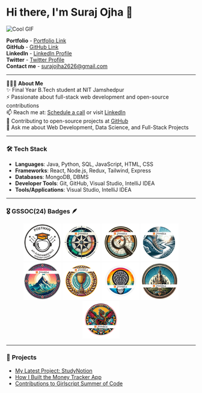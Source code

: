 # Hi there, I'm Suraj Ojha 👋

![Cool GIF](https://github.com/Anmol-Baranwal/Cool-GIFs-For-GitHub/raw/main/GIFs/Hello.gif)

**Portfolio** - [Portfolio Link](https://portfolio-three-virid-10.vercel.app)  
**GitHub** - [GitHub Link](https://github.com/surajojha668)  
**LinkedIn** - [LinkedIn Profile](https://linkedin.com/in/suraj-ojha-49287a21b)  
**Twitter** - [Twitter Profile](https://twitter.com/whyfore_)  
**Contact me** - [surajojha2626@gmail.com](mailto:surajojha2626@gmail.com)

---

👨🏻‍💻 **About Me**  
✨ Final Year B.Tech student at NIT Jamshedpur  
⚡ Passionate about full-stack web development and open-source contributions  
📫 Reach me at: [Schedule a call](mailto:surajojha2626@gmail.com) or visit [LinkedIn](https://linkedin.com/in/suraj-ojha-49287a21b)  
👯 Contributing to open-source projects at [GitHub](https://github.com/surajojha668)  
💬 Ask me about Web Development, Data Science, and Full-Stack Projects

---

### 🛠 **Tech Stack**  
- **Languages**: Java, Python, SQL, JavaScript, HTML, CSS  
- **Frameworks**: React, Node.js, Redux, Tailwind, Express  
- **Databases**: MongoDB, DBMS  
- **Developer Tools**: Git, GitHub, Visual Studio, IntelliJ IDEA  
- **Tools/Applications**: Visual Studio, IntelliJ IDEA  

---

### 🎖️ **GSSOC(24) Badges** 🪶
<p align="center">
  <img src="https://raw.githubusercontent.com/girlscript/gssoc-website-new/main/public/badges/postman.png" width="100px" height="100px" />
  <img src="https://raw.githubusercontent.com/girlscript/gssoc-website-new/main/public/badges/1.png" width="100px" height="100px" />
  <img src="https://raw.githubusercontent.com/girlscript/gssoc-website-new/main/public/badges/2.png" width="100px" height="100px" />
  <img src="https://raw.githubusercontent.com/girlscript/gssoc-website-new/main/public/badges/3.png" width="100px" height="100px" />
  <img src="https://raw.githubusercontent.com/girlscript/gssoc-website-new/main/public/badges/4.png" width="100px" height="100px" />
  <img src="https://raw.githubusercontent.com/girlscript/gssoc-website-new/main/public/badges/5.png" width="100px" height="100px" />
  <img src="https://raw.githubusercontent.com/girlscript/gssoc-website-new/main/public/badges/6.png" width="100px" height="100px" />
  <img src="https://raw.githubusercontent.com/girlscript/gssoc-website-new/main/public/badges/7.png" width="100px" height="100px" />
  <img src="https://raw.githubusercontent.com/girlscript/gssoc-website-new/main/public/badges/8.png" width="100px" height="100px" />
</p>

---

### 📝 **Projects**  
- [My Latest Project: StudyNotion](https://portfolio-three-virid-10.vercel.app/studynotion)  
- [How I Built the Money Tracker App](https://portfolio-three-virid-10.vercel.app/money-tracker)  
- [Contributions to Girlscript Summer of Code](https://github.com/girlscript/gssoc-website-new)  
